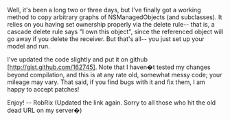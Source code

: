 

Well, it's been a long two or three days, but I've finally got a working method to copy arbitrary graphs of NSManagedObjects (and subclasses). It relies on you having set ownership properly via the delete rule-- that is, a cascade delete rule says "I own this object", since the referenced object will go away if you delete the receiver. But that's all-- you just set up your model and run.

I've updated the code slightly and put it on github [http://gist.github.com/162745]. Note that I haven�t tested my changes beyond compilation, and this is at any rate old, somewhat messy code; your mileage may vary. That said, if you find bugs with it and fix them, I am happy to accept patches!

Enjoy! -- RobRix (Updated the link again. Sorry to all those who hit the old dead URL on my server�)
